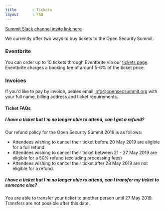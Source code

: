 ```yaml
---
title       : Tickets
layout      : FAQ
---
```

   <a href="https://join.slack.com/t/os-summit/shared_invite/enQtMzY4NTk4MzYxNDExLTZjMDFlNDc5YTBkNDU1ZWM5NjM2MDNlZjI0Njc5MDc1NDljOGZjMjliYzNkOTA3OWEyMzczMzI2MjgyYzZlMzc" class="remote_participant"> Summit Slack channel invite link <span>here</span></a>
   
We currently offer two ways to buy tickets to the Open Security Summit. 

### Eventbrite
You can order up to 10 tickets through Eventbrite via our [tickets page](https://open-security-summit.org/tickets/). Eventbrite charges a booking fee of arounf 5-6% of the ticket price. 

### Invoices
If you'd like to pay by invoice, peales email info@opensecsummit.org with your full name, billing address and ticket requirements. 

#### Ticket FAQs

##### I have a ticket but I'm no longer able to attend, can I get a refund?
Our refund policy for the Open Security Summit 2019 is as follows:

 - Attendees wishing to cancel their ticket before 20 May 2019 are eligible for a full refund
 - Attendees wishing to cancel their ticket between 21 - 27 May 2019 are eligible for a 50% refund (excluding processing fees)
 - Attendees wishing to cancel their ticket  after 28 May 2019 are not eligible for a refund.

##### I have a ticket but I'm no longer able to attend, can I transfer my ticket to someone else?
You are able to transfer your ticket to another person until 27 May 2019. Transfers are not possible after this date.
